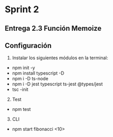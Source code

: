  # Sprint 2 
 
 ## Entrega 2.3 Función Memoize


## Configuración

1. Instalar los siguientes módulos en la terminal:

* npm init -y
* npm install typescript -D
* npm i -D ts-node
* npm i -D jest typescript ts-jest @types/jest
* tsc -init
2. Test

* npm test

3. CLI

* npm start fibonacci <10>
 
